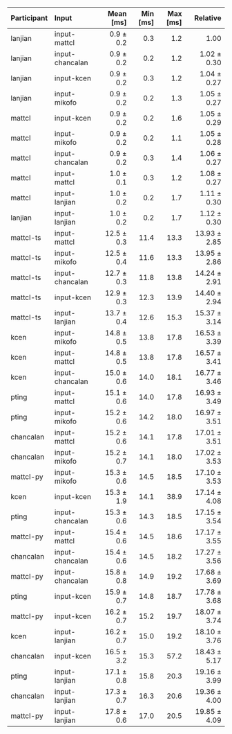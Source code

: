 | Participant | Input | Mean [ms] | Min [ms] | Max [ms] | Relative |
|:---|:---|---:|---:|---:|---:|
| lanjian | input-mattcl | 0.9 ± 0.2 | 0.3 | 1.2 | 1.00 |
| lanjian | input-chancalan | 0.9 ± 0.2 | 0.2 | 1.2 | 1.02 ± 0.30 |
| lanjian | input-kcen | 0.9 ± 0.2 | 0.3 | 1.2 | 1.04 ± 0.27 |
| lanjian | input-mikofo | 0.9 ± 0.2 | 0.2 | 1.3 | 1.05 ± 0.27 |
| mattcl | input-kcen | 0.9 ± 0.2 | 0.2 | 1.6 | 1.05 ± 0.29 |
| mattcl | input-mikofo | 0.9 ± 0.2 | 0.2 | 1.1 | 1.05 ± 0.28 |
| mattcl | input-chancalan | 0.9 ± 0.2 | 0.3 | 1.4 | 1.06 ± 0.27 |
| mattcl | input-mattcl | 1.0 ± 0.1 | 0.3 | 1.2 | 1.08 ± 0.27 |
| mattcl | input-lanjian | 1.0 ± 0.2 | 0.2 | 1.7 | 1.11 ± 0.30 |
| lanjian | input-lanjian | 1.0 ± 0.2 | 0.2 | 1.7 | 1.12 ± 0.30 |
| mattcl-ts | input-mattcl | 12.5 ± 0.3 | 11.4 | 13.3 | 13.93 ± 2.85 |
| mattcl-ts | input-mikofo | 12.5 ± 0.4 | 11.6 | 13.3 | 13.95 ± 2.86 |
| mattcl-ts | input-chancalan | 12.7 ± 0.3 | 11.8 | 13.8 | 14.24 ± 2.91 |
| mattcl-ts | input-kcen | 12.9 ± 0.3 | 12.3 | 13.9 | 14.40 ± 2.94 |
| mattcl-ts | input-lanjian | 13.7 ± 0.4 | 12.6 | 15.3 | 15.37 ± 3.14 |
| kcen | input-mikofo | 14.8 ± 0.5 | 13.8 | 17.8 | 16.53 ± 3.39 |
| kcen | input-mattcl | 14.8 ± 0.5 | 13.8 | 17.8 | 16.57 ± 3.41 |
| kcen | input-chancalan | 15.0 ± 0.6 | 14.0 | 18.1 | 16.77 ± 3.46 |
| pting | input-mattcl | 15.1 ± 0.6 | 14.0 | 17.8 | 16.93 ± 3.49 |
| pting | input-mikofo | 15.2 ± 0.6 | 14.2 | 18.0 | 16.97 ± 3.51 |
| chancalan | input-mattcl | 15.2 ± 0.6 | 14.1 | 17.8 | 17.01 ± 3.51 |
| chancalan | input-mikofo | 15.2 ± 0.7 | 14.1 | 18.0 | 17.02 ± 3.53 |
| mattcl-py | input-mikofo | 15.3 ± 0.6 | 14.5 | 18.5 | 17.10 ± 3.53 |
| kcen | input-kcen | 15.3 ± 1.9 | 14.1 | 38.9 | 17.14 ± 4.08 |
| pting | input-chancalan | 15.3 ± 0.6 | 14.3 | 18.5 | 17.15 ± 3.54 |
| mattcl-py | input-mattcl | 15.4 ± 0.6 | 14.5 | 18.6 | 17.17 ± 3.55 |
| chancalan | input-chancalan | 15.4 ± 0.6 | 14.5 | 18.2 | 17.27 ± 3.56 |
| mattcl-py | input-chancalan | 15.8 ± 0.8 | 14.9 | 19.2 | 17.68 ± 3.69 |
| pting | input-kcen | 15.9 ± 0.7 | 14.8 | 18.7 | 17.78 ± 3.68 |
| mattcl-py | input-kcen | 16.2 ± 0.7 | 15.2 | 19.7 | 18.07 ± 3.74 |
| kcen | input-lanjian | 16.2 ± 0.7 | 15.0 | 19.2 | 18.10 ± 3.76 |
| chancalan | input-kcen | 16.5 ± 3.2 | 15.3 | 57.2 | 18.43 ± 5.17 |
| pting | input-lanjian | 17.1 ± 0.8 | 15.8 | 20.3 | 19.16 ± 3.99 |
| chancalan | input-lanjian | 17.3 ± 0.7 | 16.3 | 20.6 | 19.36 ± 4.00 |
| mattcl-py | input-lanjian | 17.8 ± 0.6 | 17.0 | 20.5 | 19.85 ± 4.09 |
